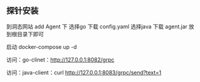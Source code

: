 ## 探针安装

到洞态网站 add Agent 下 
选择go 下载 config.yaml
选择java 下载 agent.jar
放到根目录下即可

启动 docker-compose up -d

访问：go-clinet：http://127.0.0.1:8082/grpc

访问：java-client：curl http://127.0.0.1:8083/grpc/send?text=1
       
